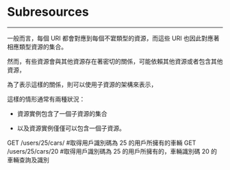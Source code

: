 # Subresources

---

一般而言，每個 URI 都會對應到每個不宭類型的資源，而這些 URI 也因此對應著相應類型資源的集合。

然而，有些資源會與其他資源存在著密切的關係，可能依賴其他資源或者包含其他資源，

為了表示這樣的關係，則可以使用子資源的架構來表示，

這樣的情形通常有兩種狀況：

* 資源實例包含了一個子資源的集合

* 以及資源實例僅僅可以包含一個子資源。


GET \/users\/25\/cars\/ \#取得用戶識別碼為 25 的用戶所擁有的車輛 GET \/users\/25\/cars\/20 \#取得用戶識別碼為 25 的用戶所擁有的，車輛識別碼 20 的車輛查詢及識別

